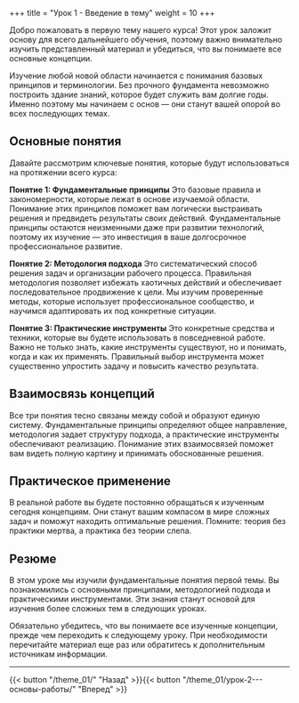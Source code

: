 +++
title = "Урок 1 - Введение в тему"
weight = 10
+++

Добро пожаловать в первую тему нашего курса! Этот урок заложит основу для всего дальнейшего обучения, поэтому важно внимательно изучить представленный материал и убедиться, что вы понимаете все основные концепции.

Изучение любой новой области начинается с понимания базовых принципов и терминологии. Без прочного фундамента невозможно построить здание знаний, которое будет служить вам долгие годы. Именно поэтому мы начинаем с основ — они станут вашей опорой во всех последующих темах.

## Основные понятия

Давайте рассмотрим ключевые понятия, которые будут использоваться на протяжении всего курса:

**Понятие 1: Фундаментальные принципы**
Это базовые правила и закономерности, которые лежат в основе изучаемой области. Понимание этих принципов поможет вам логически выстраивать решения и предвидеть результаты своих действий. Фундаментальные принципы остаются неизменными даже при развитии технологий, поэтому их изучение — это инвестиция в ваше долгосрочное профессиональное развитие.

**Понятие 2: Методология подхода**
Это систематический способ решения задач и организации рабочего процесса. Правильная методология позволяет избежать хаотичных действий и обеспечивает последовательное продвижение к цели. Мы изучим проверенные методы, которые использует профессиональное сообщество, и научимся адаптировать их под конкретные ситуации.

**Понятие 3: Практические инструменты**
Это конкретные средства и техники, которые вы будете использовать в повседневной работе. Важно не только знать, какие инструменты существуют, но и понимать, когда и как их применять. Правильный выбор инструмента может существенно упростить задачу и повысить качество результата.

## Взаимосвязь концепций

Все три понятия тесно связаны между собой и образуют единую систему. Фундаментальные принципы определяют общее направление, методология задает структуру подхода, а практические инструменты обеспечивают реализацию. Понимание этих взаимосвязей поможет вам видеть полную картину и принимать обоснованные решения.

## Практическое применение

В реальной работе вы будете постоянно обращаться к изученным сегодня концепциям. Они станут вашим компасом в мире сложных задач и поможут находить оптимальные решения. Помните: теория без практики мертва, а практика без теории слепа.

## Резюме

В этом уроке мы изучили фундаментальные понятия первой темы. Вы познакомились с основными принципами, методологией подхода и практическими инструментами. Эти знания станут основой для изучения более сложных тем в следующих уроках.

Обязательно убедитесь, что вы понимаете все изученные концепции, прежде чем переходить к следующему уроку. При необходимости перечитайте материал еще раз или обратитесь к дополнительным источникам информации.

---

{{< button "/theme_01/" "Назад" >}}{{< button "/theme_01/урок-2---основы-работы/" "Вперед" >}}